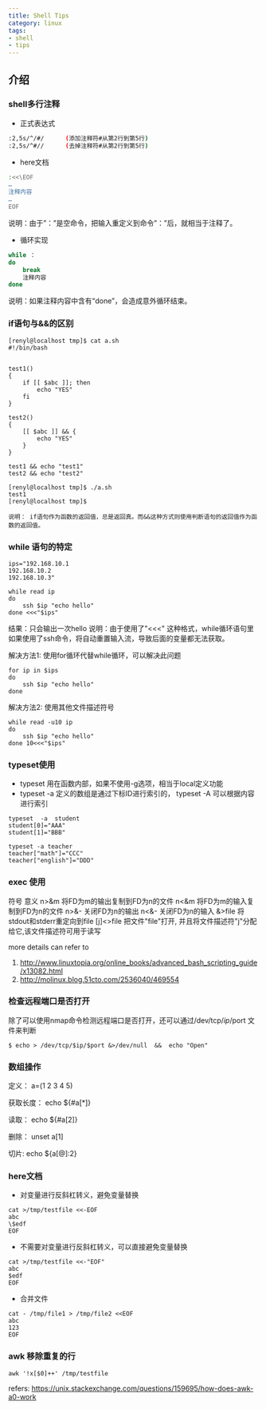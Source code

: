 ```yaml
---
title: Shell Tips
category: linux
tags:
- shell
- tips
---
```


## 介绍

### shell多行注释

* 正式表达式

```bash
:2,5s/^/#/      (添加注释符#从第2行到第5行)
:2,5s/^#//      (去掉注释符#从第2行到第5行)
```

* here文档

```bash
:<<\EOF
…
注释内容
…
EOF
```

说明：由于”：”是空命令，把输入重定义到命令”：”后，就相当于注释了。

* 循环实现

```bash
while ：
do
	break
	注释内容
done 
```

说明：如果注释内容中含有“done”，会造成意外循环结束。

 <!--more-->


### if语句与&&的区别

```
[renyl@localhost tmp]$ cat a.sh
#!/bin/bash


test1()
{
	if [[ $abc ]]; then
		echo "YES"
	fi
}

test2()
{
	[[ $abc ]] && {
		echo "YES"
	}
}

test1 && echo "test1"
test2 && echo "test2"

[renyl@localhost tmp]$ ./a.sh
test1
[renyl@localhost tmp]$

说明： if语句作为函数的返回值，总是返回真。而&&这种方式则使用判断语句的返回值作为函数的返回值。

```

### while 语句的特定

```
ips="192.168.10.1
192.168.10.2
192.168.10.3"

while read ip
do
	ssh $ip "echo hello"
done <<<"$ips"
```

结果：只会输出一次hello
说明：由于使用了"<<<" 这种格式，while循环语句里如果使用了ssh命令，将自动重置输入流，导致后面的变量都无法获取。

解决方法1: 使用for循环代替while循环，可以解决此问题

```
for ip in $ips
do
	ssh $ip "echo hello"
done
```


解决方法2: 使用其他文件描述符号

```
while read -u10 ip
do
	ssh $ip "echo hello"
done 10<<<"$ips"
```

### typeset使用

* typeset 用在函数内部，如果不使用-g选项，相当于local定义功能
* typeset -a  定义的数组是通过下标ID进行索引的， typeset -A 可以根据内容进行索引
```
typeset  -a  student
student[0]="AAA"
student[1]="BBB"

typeset -a teacher
teacher["math"]="CCC"
teacher["english"]="DDD"
```

### exec 使用

符号	意义
n>&m	将FD为m的输出复制到FD为n的文件
n<&m	将FD为m的输入复制到FD为n的文件
n>&-	关闭FD为n的输出
n<&-	关闭FD为n的输入
&>file	将stdout和stderr重定向到file
[j]<>file  把文件"file"打开, 并且将文件描述符"j"分配给它,该文件描述符可用于读写

more details can refer to
1) http://www.linuxtopia.org/online_books/advanced_bash_scripting_guide/x13082.html
2) http://molinux.blog.51cto.com/2536040/469554


### 检查远程端口是否打开

除了可以使用nmap命令检测远程端口是否打开，还可以通过/dev/tcp/$ip/$port 文件来判断

```
$ echo > /dev/tcp/$ip/$port &>/dev/null  &&  echo "Open"
```


### 数组操作

定义： 
a=(1 2 3 4 5)

获取长度：
echo ${#a[*]}

读取：
echo ${#a[2]}

删除：
unset a[1]

切片:
echo ${a[@]:2}


### here文档

- 对变量进行反斜杠转义，避免变量替换

```
cat >/tmp/testfile <<-EOF
abc
\$edf
EOF
```

- 不需要对变量进行反斜杠转义，可以直接避免变量替换

```
cat >/tmp/testfile <<-"EOF"
abc
$edf
EOF
```

- 合并文件

```
cat - /tmp/file1 > /tmp/file2 <<EOF
abc
123
EOF
```


### awk 移除重复的行

```
awk '!x[$0]++' /tmp/testfile
```

refers: https://unix.stackexchange.com/questions/159695/how-does-awk-a0-work
